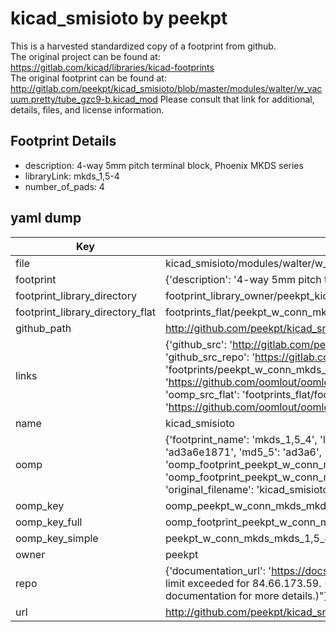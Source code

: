 # kicad_smisioto by peekpt  
This is a harvested standardized copy of a footprint from github.  
The original project can be found at:  
https://gitlab.com/kicad/libraries/kicad-footprints  
The original footprint can be found at:
http://gitlab.com/peekpt/kicad_smisioto/blob/master/modules/walter/w_vacuum.pretty/tube_gzc9-b.kicad_mod
Please consult that link for additional, details, files, and license information.  
## Footprint Details
* description: 4-way 5mm pitch terminal block, Phoenix MKDS series  
* libraryLink: mkds_1,5-4  
* number_of_pads: 4  
## yaml dump  
| Key | Value |  
| --- | --- |  
| file | kicad_smisioto/modules/walter/w_conn_mkds.pretty/mkds_1,5-4.kicad_mod |  
| footprint | {'description': '4-way 5mm pitch terminal block, Phoenix MKDS series', 'libraryLink': 'mkds_1,5-4', 'number_of_pads': 4} |  
| footprint_library_directory | footprint_library_owner/peekpt_kicad_smisioto |  
| footprint_library_directory_flat | footprints_flat/peekpt_w_conn_mkds_mkds_1,5_4/working |  
| github_path | http://github.com/peekpt/kicad_smisioto/blob/master/modules/walter/w_conn_mkds.pretty/mkds_1,5-4.kicad_mod |  
| links | {'github_src': 'http://gitlab.com/peekpt/kicad_smisioto/blob/master/modules/walter/w_vacuum.pretty/tube_gzc9-b.kicad_mod', 'github_src_repo': 'https://gitlab.com/kicad/libraries/kicad-footprints', 'oomp_bot': 'footprints/peekpt_w_conn_mkds_mkds_1,5_4/working', 'oomp_bot_github': 'https://github.com/oomlout/oomlout_oomp_footprint_bot/tree/main/footprints/peekpt_w_conn_mkds_mkds_1,5_4/working', 'oomp_src_flat': 'footprints_flat/footprints_flat/peekpt_w_conn_mkds_mkds_1,5_4/working', 'oomp_src_flat_github': 'https://github.com/oomlout/oomlout_oomp_footprint_src/tree/main/footprints_flat/peekpt_w_conn_mkds_mkds_1,5_4/working'} |  
| name | kicad_smisioto |  
| oomp | {'footprint_name': 'mkds_1,5_4', 'library_name': 'w_conn_mkds', 'md5': 'ad3a6e187107fc44c5c3bcc9736d9fbb', 'md5_10': 'ad3a6e1871', 'md5_5': 'ad3a6', 'md5_6': 'ad3a6e', 'oomp_key': 'oomp_peekpt_w_conn_mkds_mkds_1,5_4', 'oomp_key_extra': 'oomp_footprint_peekpt_w_conn_mkds_mkds_1,5_4', 'oomp_key_full': 'oomp_footprint_peekpt_w_conn_mkds_mkds_1,5_4_ad3a6e', 'oomp_key_simple': 'peekpt_w_conn_mkds_mkds_1,5_4', 'original_filename': 'kicad_smisioto/modules/walter/w_conn_mkds.pretty/mkds_1,5-4.kicad_mod', 'owner_name': 'peekpt'} |  
| oomp_key | oomp_peekpt_w_conn_mkds_mkds_1,5_4 |  
| oomp_key_full | oomp_footprint_peekpt_w_conn_mkds_mkds_1,5_4 |  
| oomp_key_simple | peekpt_w_conn_mkds_mkds_1,5_4 |  
| owner | peekpt |  
| repo | {'documentation_url': 'https://docs.github.com/rest/overview/resources-in-the-rest-api#rate-limiting', 'message': "API rate limit exceeded for 84.66.173.59. (But here's the good news: Authenticated requests get a higher rate limit. Check out the documentation for more details.)"} |  
| url | http://github.com/peekpt/kicad_smisioto |  


